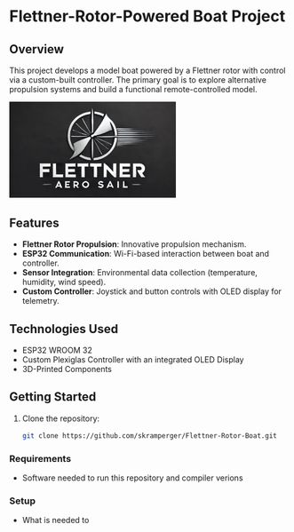 # Flettner-Rotor-Powered Boat Project

## Overview
This project develops a model boat powered by a Flettner rotor with control via a custom-built controller. The primary goal is to explore alternative propulsion systems and build a functional remote-controlled model.

<img src="images/logo.jpg" alt="Flettner Aero Sail Logo" width="300">

## Features
- **Flettner Rotor Propulsion**: Innovative propulsion mechanism.
- **ESP32 Communication**: Wi-Fi-based interaction between boat and controller.
- **Sensor Integration**: Environmental data collection (temperature, humidity, wind speed).
- **Custom Controller**: Joystick and button controls with OLED display for telemetry.

## Technologies Used
- ESP32 WROOM 32
- Custom Plexiglas Controller with an integrated OLED Display
- 3D-Printed Components

## Getting Started
1. Clone the repository:
   ```bash
   git clone https://github.com/skramperger/Flettner-Rotor-Boat.git


### Requirements
- Software needed to run this repository and compiler verions
  
### Setup
- What is needed to 
